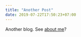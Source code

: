 ```yaml
---
title: "Another Post"
date: 2019-07-22T17:50:23+07:00
---
```


Another blog. See [about me](/about)?